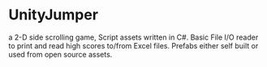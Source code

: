 # UnityJumper
a 2-D side scrolling game, Script assets written in C#. Basic File I/O reader to print and read high scores to/from Excel files. Prefabs either self built or used from open source assets. 
